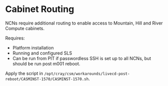 # Cabinet Routing
NCNs require additional routing to enable access to Mountain, Hill and River Compute cabinets.

Requires:
* Platform installation
* Running and configured SLS
* Can be run from PIT if passwordless SSH is set up to all NCNs, but should be run post m001 reboot.

Apply the script in `/opt/cray/csm/workarounds/livecd-post-reboot/CASMINST-1570/CASMINST-1570.sh`.

